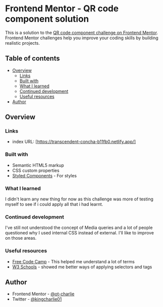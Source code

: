# Frontend Mentor - QR code component solution

This is a solution to the [QR code component challenge on Frontend Mentor](https://www.frontendmentor.io/challenges/qr-code-component-iux_sIO_H). Frontend Mentor challenges help you improve your coding skills by building realistic projects. 

## Table of contents

- [Overview](#overview)
  - [Links](#links)
  - [Built with](#built-with)
  - [What I learned](#what-i-learned)
  - [Continued development](#continued-development)
  - [Useful resources](#useful-resources)
- [Author](#author)

## Overview

### Links

- index URL: [https://transcendent-concha-b11fb0.netlify.app/]

### Built with

- Semantic HTML5 markup
- CSS custom properties
- [Styled Components](https://fonts.google.com/specimen/Outfit) - For styles

### What I learned
I didn't learn any new thing for now as this challenge was more of testing myself to see if i could apply all that i had learnt.

### Continued development

I've still not understood the concept of Media queries and a lot of people questioned why I used internal CSS instead of external. I'll like to improve on those areas.

### Useful resources

- [Free Code Camp](https://www.freecodecamp.org/) - This helped me understand a lot of terms
- [W3 Schools](https://www.w3schools.com/) - showed me better ways of applying selectors and tags

## Author

- Frontend Mentor - [@ot-charlie](https://www.frontendmentor.io/profile/Ot-Charlie)
- Twitter - [@kingcharlie01](https://twitter.com/KingCharlie01?t=F4C0ssHBQPF4-mAk6xoOGQ&s=08)